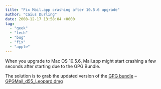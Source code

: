 ```yaml
---
title: "Fix Mail.app crashing after 10.5.6 upgrade"
author: "Caius Durling"
date: 2008-12-17 13:58:04 +0000
tag:
  - "geek"
  - "tech"
  - "bug"
  - "fix"
  - "apple"
---
```


When you upgrade to Mac OS 10.5.6, Mail.app might start crashing a few seconds after starting due to the GPG Bundle.

The solution is to grab the updated version of the [GPG bundle][gpg-site] – [GPGMail\_d55\_Leopard.dmg][dmg]

[gpg-site]: http://www.sente.ch/software/GPGMail/English.lproj/GPGMail.html
[dmg]: http://www.sente.ch/pub/beta/GPGMail_d55_Leopard.dmg

